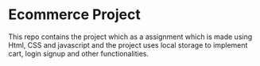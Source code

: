 # Ecommerce Project
This repo contains the project which as a assignment which is made using Html, CSS and javascript and the project uses local storage to implement cart, login signup and other functionalities.
